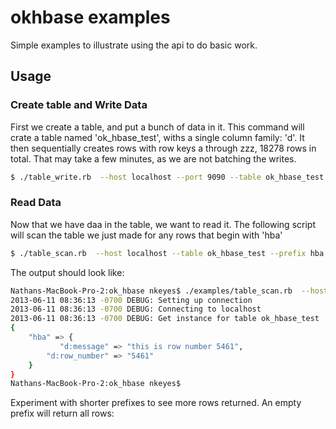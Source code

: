 # okhbase examples
Simple examples to illustrate using the api to do basic work. 

## Usage

### Create table and Write Data

First we create a table, and put a bunch of data in it.
This command will crate a table named 'ok_hbase_test', withs a single column family: 'd'.
It then sequentially creates rows with row keys a through zzz, 18278 rows in total.
That may take a few minutes, as we are not batching the writes.

```bash
$ ./table_write.rb  --host localhost --port 9090 --table ok_hbase_test
```

### Read Data
Now that we have daa in the table, we want to read it.
The following script will scan the table we just made for any rows that begin with 'hba'

```bash
$ ./table_scan.rb  --host localhost --table ok_hbase_test --prefix hba
```

The output should look like:
```bash
Nathans-MacBook-Pro-2:ok_hbase nkeyes$ ./examples/table_scan.rb  --host localhost --table ok_hbase_test --prefix hba
2013-06-11 08:36:13 -0700 DEBUG: Setting up connection
2013-06-11 08:36:13 -0700 DEBUG: Connecting to localhost
2013-06-11 08:36:13 -0700 DEBUG: Get instance for table ok_hbase_test
{
    "hba" => {
           "d:message" => "this is row number 5461",
        "d:row_number" => "5461"
    }
}
Nathans-MacBook-Pro-2:ok_hbase nkeyes$
```

Experiment with shorter prefixes to see more rows returned.
An empty prefix will return all rows:


